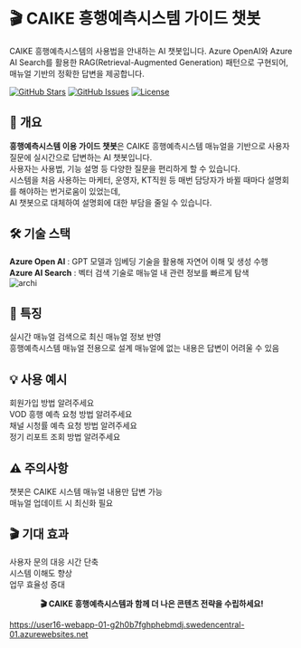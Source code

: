 # 🎬 CAIKE 흥행예측시스템 가이드 챗봇

CAIKE 흥행예측시스템의 사용법을 안내하는 AI 챗봇입니다. Azure OpenAI와 Azure AI Search를 활용한 RAG(Retrieval-Augmented Generation) 패턴으로 구현되어, 매뉴얼 기반의 정확한 답변을 제공합니다.

[![GitHub Stars](https://img.shields.io/github/stars/JeongHyeon-Kang/caikebot)](https://github.com/JeongHyeon-Kang/caikebot)
[![GitHub Issues](https://img.shields.io/github/issues/JeongHyeon-Kang/caikebot)](https://github.com/JeongHyeon-Kang/caikebot/issues)
[![License](https://img.shields.io/badge/license-MIT-blue.svg)](LICENSE)

## 🚀 개요
**흥행예측시스템 이용 가이드 챗봇**은 CAIKE 흥행예측시스템 매뉴얼을 기반으로 사용자 질문에 실시간으로 답변하는 AI 챗봇입니다.  
사용자는 사용법, 기능 설명 등 다양한 질문을 편리하게 할 수 있습니다.  
시스템을 처음 사용하는 마케터, 운영자, KT직원 등 매번 담당자가 바뀔 때마다 설명회를 해야하는 번거로움이 있었는데,  
AI 챗봇으로 대체하여 설명회에 대한 부담을 줄일 수 있습니다.  

## 🛠️ 기술 스택
**Azure Open AI** : GPT 모델과 임베딩 기술을 활용해 자연어 이해 및 생성 수행  
**Azure AI Search** : 벡터 검색 기술로 매뉴얼 내 관련 정보를 빠르게 탐색  
![archi](https://github.com/user-attachments/assets/b7c23140-d302-4b4c-aa34-c4531482c841)

## 🎯 특징
실시간 매뉴얼 검색으로 최신 매뉴얼 정보 반영  
흥행예측시스템 매뉴얼 전용으로 설계
매뉴얼에 없는 내용은 답변이 어려울 수 있음  

## 💡 사용 예시
회원가입 방법 알려주세요  
VOD 흥행 예측 요청 방법 알려주세요  
채널 시청률 예측 요청 방법 알려주세요  
정기 리포트 조회 방법 알려주세요  

## ⚠️ 주의사항
챗봇은 CAIKE 시스템 매뉴얼 내용만 답변 가능  
매뉴얼 업데이트 시 최신화 필요  

## 🎬 기대 효과
사용자 문의 대응 시간 단축  
시스템 이해도 향상  
업무 효율성 증대  

<div align="center">

**🎬 CAIKE 흥행예측시스템과 함께 더 나은 콘텐츠 전략을 수립하세요!**

</div>

https://user16-webapp-01-g2h0b7fghphebmdj.swedencentral-01.azurewebsites.net
